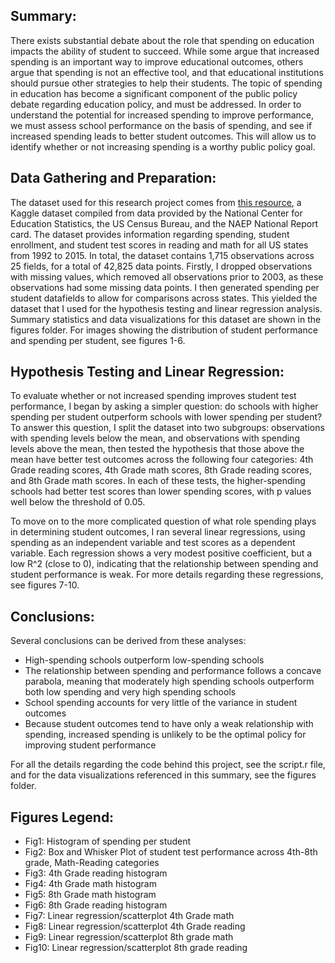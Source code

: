 ## Summary:
There exists substantial debate about the role that spending on education impacts the ability of student to succeed. While some argue that increased spending is an important way to improve educational outcomes, others argue that spending is not an effective tool, and that educational institutions should pursue other strategies to help their students.
The topic of spending in education has become a significant component of the public policy debate regarding education policy, and must be addressed. In order to understand the potential for increased spending to improve performance, we must assess school performance on the basis of spending, and see if increased spending leads to better student outcomes. This will allow us to identify whether or not increasing spending is a worthy public policy goal.

## Data Gathering and Preparation:
The dataset used for this research project comes from [this resource](https://www.kaggle.com/noriuk/us-education-datasets-unification-project), a Kaggle dataset compiled from data provided by the National Center for Education Statistics, the US Census Bureau, and the NAEP National Report card.
The dataset provides information regarding spending, student enrollment, and student test scores in reading and math for all US states from 1992 to 2015. In total, the dataset contains 1,715 observations across 25 fields, for a total of 42,825 data points.
Firstly, I dropped observations with missing values, which removed all observations prior to 2003, as these observations had some missing data points. I then generated spending per student datafields to allow for comparisons across states.
This yielded the dataset that I used for the hypothesis testing and linear regression analysis. Summary statistics and data visualizations for this dataset are shown in the figures folder. For images showing the distribution of student performance and spending per student, see figures 1-6.

## Hypothesis Testing and Linear Regression:
To evaluate whether or not increased spending improves student test performance, I began by asking a simpler question: do schools with higher spending per student outperform schools with lower spending per student? To answer this question, I split the dataset into two subgroups: observations with spending levels below the mean, and observations with spending levels above the mean, then tested the hypothesis that those above the mean have better test outcomes across the following four categories: 4th Grade reading scores, 4th Grade math scores, 8th Grade reading scores, and 8th Grade math scores. 
In each of these tests, the higher-spending schools had better test scores than lower spending scores, with p values well below the threshold of 0.05.

To move on to the more complicated question of what role spending plays in determining student outcomes, I ran several linear regressions, using spending as an independent variable and test scores as a dependent variable. Each regression shows a very modest positive coefficient, but a low R^2 (close to 0), indicating that the relationship between spending and student performance is weak.
For more details regarding these regressions, see figures 7-10.

## Conclusions:
Several conclusions can be derived from these analyses:
* High-spending schools outperform low-spending schools
* The relationship between spending and performance follows a concave parabola, meaning that moderately high spending schools outperform both low spending and very high spending schools
* School spending accounts for very little of the variance in student outcomes
* Because student outcomes tend to have only a weak relationship with spending, increased spending is unlikely to be the optimal policy for improving student performance

For all the details regarding the code behind this project, see the script.r file, and for the data visualizations referenced in this summary, see the figures folder.
## Figures Legend:
* Fig1: Histogram of spending per student
* Fig2: Box and Whisker Plot of student test performance across 4th-8th grade, Math-Reading categories
* Fig3: 4th Grade reading histogram
* Fig4: 4th Grade math histogram
* Fig5: 8th Grade math histogram
* Fig6: 8th Grade reading histogram
* Fig7: Linear regression/scatterplot 4th Grade math
* Fig8: Linear regression/scatterplot 4th Grade reading
* Fig9: Linear regression/scatterplot 8th grade math
* Fig10: Linear regression/scatterplot 8th grade reading
